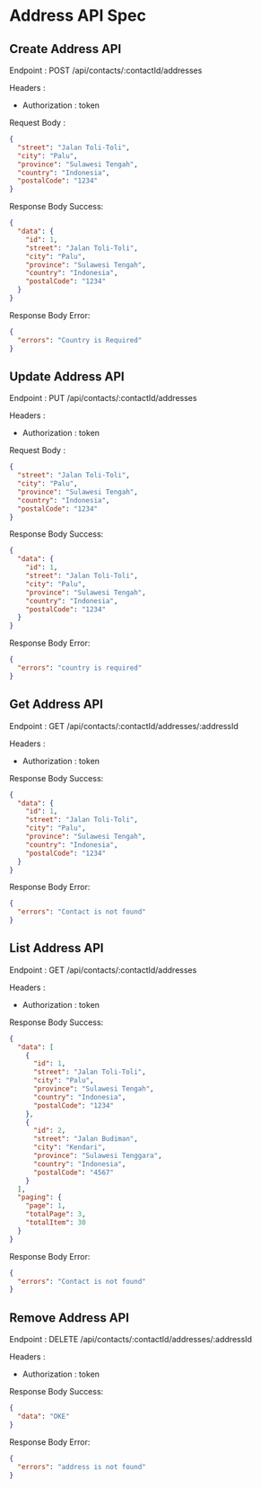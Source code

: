 # Address API Spec

## Create Address API

Endpoint : POST /api/contacts/:contactId/addresses

Headers :

- Authorization : token

Request Body :

```json
{
  "street": "Jalan Toli-Toli",
  "city": "Palu",
  "province": "Sulawesi Tengah",
  "country": "Indonesia",
  "postalCode": "1234"
}
```

Response Body Success:

```json
{
  "data": {
    "id": 1,
    "street": "Jalan Toli-Toli",
    "city": "Palu",
    "province": "Sulawesi Tengah",
    "country": "Indonesia",
    "postalCode": "1234"
  }
}
```

Response Body Error:

```json
{
  "errors": "Country is Required"
}
```

## Update Address API

Endpoint : PUT /api/contacts/:contactId/addresses

Headers :

- Authorization : token

Request Body :

```json
{
  "street": "Jalan Toli-Toli",
  "city": "Palu",
  "province": "Sulawesi Tengah",
  "country": "Indonesia",
  "postalCode": "1234"
}
```

Response Body Success:

```json
{
  "data": {
    "id": 1,
    "street": "Jalan Toli-Toli",
    "city": "Palu",
    "province": "Sulawesi Tengah",
    "country": "Indonesia",
    "postalCode": "1234"
  }
}
```

Response Body Error:

```json
{
  "errors": "country is required"
}
```

## Get Address API

Endpoint : GET /api/contacts/:contactId/addresses/:addressId

Headers :

- Authorization : token

Response Body Success:

```json
{
  "data": {
    "id": 1,
    "street": "Jalan Toli-Toli",
    "city": "Palu",
    "province": "Sulawesi Tengah",
    "country": "Indonesia",
    "postalCode": "1234"
  }
}
```

Response Body Error:

```json
{
  "errors": "Contact is not found"
}
```

## List Address API

Endpoint : GET /api/contacts/:contactId/addresses

Headers :

- Authorization : token

Response Body Success:

```json
{
  "data": [
    {
      "id": 1,
      "street": "Jalan Toli-Toli",
      "city": "Palu",
      "province": "Sulawesi Tengah",
      "country": "Indonesia",
      "postalCode": "1234"
    },
    {
      "id": 2,
      "street": "Jalan Budiman",
      "city": "Kendari",
      "province": "Sulawesi Tenggara",
      "country": "Indonesia",
      "postalCode": "4567"
    }
  ],
  "paging": {
    "page": 1,
    "totalPage": 3,
    "totalItem": 30
  }
}
```

Response Body Error:

```json
{
  "errors": "Contact is not found"
}
```

## Remove Address API

Endpoint : DELETE /api/contacts/:contactId/addresses/:addressId

Headers :

- Authorization : token

Response Body Success:

```json
{
  "data": "OKE"
}
```

Response Body Error:

```json
{
  "errors": "address is not found"
}
```
